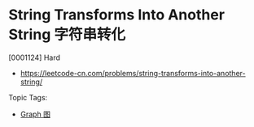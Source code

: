 # String Transforms Into Another String 字符串转化

[0001124] Hard

- https://leetcode-cn.com/problems/string-transforms-into-another-string/

Topic Tags:

- [Graph 图](https://leetcode-cn.com/tag/graph/)

